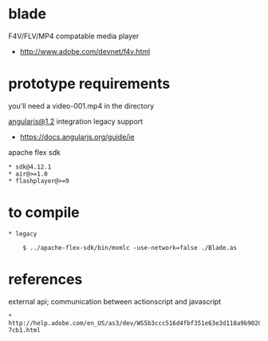 blade
=====

F4V/FLV/MP4 compatable media player

  * http://www.adobe.com/devnet/f4v.html

prototype requirements
=====

you'll need a video-001.mp4 in the directory

angularjs@1.2 integration legacy support

  * https://docs.angularjs.org/guide/ie

apache flex sdk

	* sdk@4.12.1
	* air@>=1.0
	* flashplayer@>=9


to compile
=====

	* legacy

		$ ../apache-flex-sdk/bin/mxmlc -use-network=false ./Blade.as


references
=====

external api; communication between actionscript and javascript

	* http://help.adobe.com/en_US/as3/dev/WS5b3ccc516d4fbf351e63e3d118a9b90204-7cb1.html